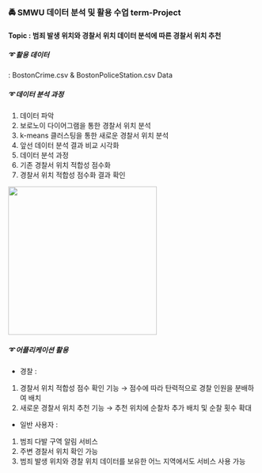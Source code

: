 ### :oncoming_police_car: SMWU 데이터 분석 및 활용 수업 term-Project
#### Topic : 범죄 발생 위치와 경찰서 위치 데이터 분석에 따른 경찰서 위치 추천

##### :curly_loop: 활용 데이터
: BostonCrime.csv & BostonPoliceStation.csv Data

##### :curly_loop: 데이터 분석 과정
1. 데이터 파악
2. 보로노이 다이어그램을 통한 경찰서 위치 분석
3. k-means 클러스팅을 통한 새로운 경찰서 위치 분석
4. 앞선 데이터 분석 결과 비교 시각화
5. 데이터 분석 과정
6. 기존 경찰서 위치 적합성 점수화
7. 경찰서 위치 적합성 점수화 결과 확인

<img src="https://user-images.githubusercontent.com/64299610/103895884-70f22a00-5134-11eb-8f9a-4f27134453e8.png" width="300" height="300">

##### :curly_loop: 어플리케이션 활용
- 경찰 : 
1) 경찰서 위치 적합성 점수 확인 기능 → 점수에 따라 탄력적으로 경찰 인원을 분배하여 배치
2) 새로운 경찰서 위치 추천 기능 → 추천 위치에 순찰차 추가 배치 및 순찰 횟수 확대

- 일반 사용자 :
1) 범죄 다발 구역 알림 서비스
2) 주변 경찰서 위치 확인 가능
3) 범죄 발생 위치와 경찰 위치 데이터를 보유한 어느 지역에서도 서비스 사용 가능
